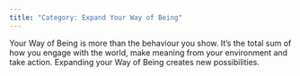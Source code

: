 ```yaml
---
title: "Category: Expand Your Way of Being"
---
```

Your Way of Being is more than the behaviour you show. It’s the total sum of how you engage with the world, make meaning from your environment and take action. Expanding your Way of Being creates new possibilities.